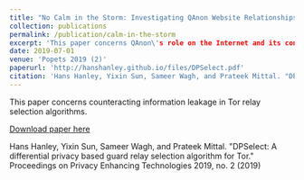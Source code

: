 ```yaml
---
title: "No Calm in the Storm: Investigating QAnon Website Relationships"
collection: publications
permalink: /publication/calm-in-the-storm
excerpt: 'This paper concerns QAnon\'s role on the Internet and its connection to mainstream and alternative news sources.'
date: 2019-07-01
venue: 'Popets 2019 (2)'
paperurl: 'http://hanshanley.github.io/files/DPSelect.pdf'
citation: 'Hans Hanley, Yixin Sun, Sameer Wagh, and Prateek Mittal. "DPSelect: A differential privacy based guard relay selection algorithm for Tor." Proceedings on Privacy Enhancing Technologies 2019, no. 2 (2019)'
---
```

This paper concerns counteracting information leakage in Tor relay selection algorithms.

[Download paper here](http://hanshanley.github.io/files/DPSelect.pdf)

Hans Hanley, Yixin Sun, Sameer Wagh, and Prateek Mittal. "DPSelect: A differential privacy based guard relay selection algorithm for Tor." Proceedings on Privacy Enhancing Technologies 2019, no. 2 (2019)
